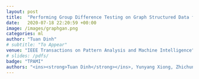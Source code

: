```yaml
---
layout: post
title:  "Performing Group Difference Testing on Graph Structured Data from GANs: Analysis and Applications in Neuroimaging"
date:   2020-07-18 22:20:59 +00:00
image: /images/graphgan.png
categories: ml
author: "Tuan Dinh"
# subtitle: "To Appear"
venue: "IEEE Transactions on Pattern Analysis and Machine Intelligence"
# slides: /pdfs/
badge: "TPAMI"
authors: "<ins><strong>Tuan Dinh</strong></ins>, Yunyang Xiong, Zhichun Huang, Tien Vo, Akshay Mishra, Won Hwa Kim, Sathya Ravi, Vikas Singh"
---
```

<!-- [Presented Slides](){:target="_blank"} -->
